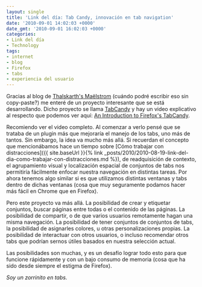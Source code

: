 ```yaml
---
layout: single
title: 'Link del día: Tab Candy, innovación en tab navigation'
date: '2010-09-01 14:02:03 +0000'
date_gmt: '2010-09-01 16:02:03 +0000'
categories:
- Link del día
- Technology
tags:
- internet
- blog
- Firefox
- tabs
- experiencia del usuario
---
```


Gracias al blog de [Thalskarth's Ma&euml;lstrom](http://www.thalskarth.com.ar/2010/07/24/tab-candy-o-como-firefox-busca-revolucionar-la-navegacion-por-pestanas/) (cuándo podré escribir eso sin copy-paste?) me enteré de un proyecto interesante que se está desarrollando. Dicho proyecto se llama [TabCandy](http://azarask.in/projects/tabcandy/) y hay un video explicativo al respecto que podemos ver aquí: [An Introduction to Firefox's TabCandy](http://vimeo.com/13560319).

Recomiendo ver el video completo. Al comenzar a verlo pensé que se trataba de un plugin más que mejoraría el manejo de los tabs, uno más de tantos. Sin embargo, la idea va mucho más allá. Si recuerdan el concepto que mencionábamos hace un tiempo sobre [Cómo trabajar con distracciones]({{ site.baseUrl }}{% link _posts/2010/2010-08-19-link-del-dia-como-trabajar-con-distracciones.md %}), de readquisición de contexto, el agrupamiento visual y localización espacial de conjuntos de tabs nos permitiría fácilmente enfocar nuestra navegación en distintas tareas. Por ahora tenemos algo similar si es que utilizamos distintas ventanas y tabs dentro de dichas ventanas (cosa que muy seguramente podamos hacer más fácil en Chrome que en Firefox).

Pero este proyecto va más allá. La posibilidad de crear y etiquetar conjuntos, buscar páginas entre todas o el contenido de las páginas. La posibilidad de compartir, o de que varios usuarios remotamente hagan una misma navegación. La posibilidad de tener conjuntos de conjuntos de tabs, la posibilidad de asignarles colores, u otras personalizaciones propias. La posibilidad de interactuar con otros usuarios, o incluso recomendar otros tabs que podrían sernos útiles basados en nuestra selección actual.

Las posibilidades son muchas, y es un desafío lograr todo esto para que funcione rápidamente y con un bajo consumo de memoria (cosa que ha sido desde siempre el estigma de Firefox).

_Soy un zorrinito en tabs._
